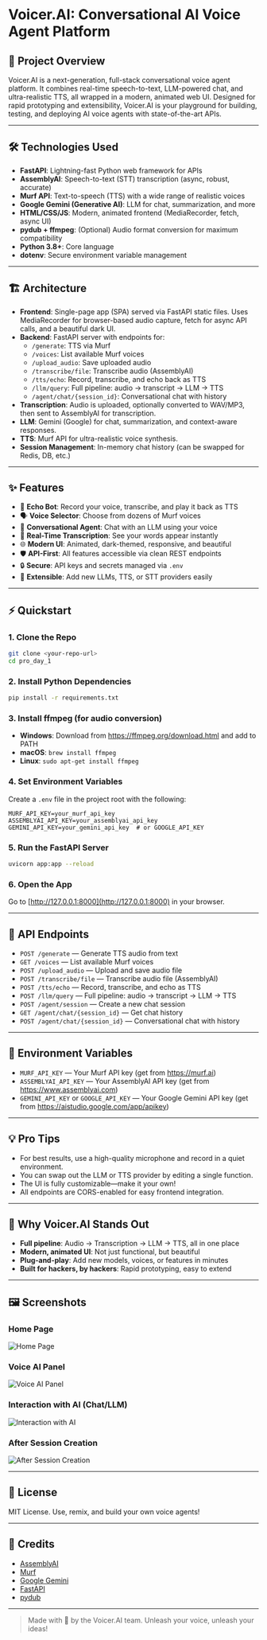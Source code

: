 # Voicer.AI: Conversational AI Voice Agent Platform

## 🚀 Project Overview
Voicer.AI is a next-generation, full-stack conversational voice agent platform. It combines real-time speech-to-text, LLM-powered chat, and ultra-realistic TTS, all wrapped in a modern, animated web UI. Designed for rapid prototyping and extensibility, Voicer.AI is your playground for building, testing, and deploying AI voice agents with state-of-the-art APIs.

---

## 🛠️ Technologies Used
- **FastAPI**: Lightning-fast Python web framework for APIs
- **AssemblyAI**: Speech-to-text (STT) transcription (async, robust, accurate)
- **Murf API**: Text-to-speech (TTS) with a wide range of realistic voices
- **Google Gemini (Generative AI)**: LLM for chat, summarization, and more
- **HTML/CSS/JS**: Modern, animated frontend (MediaRecorder, fetch, async UI)
- **pydub + ffmpeg**: (Optional) Audio format conversion for maximum compatibility
- **Python 3.8+**: Core language
- **dotenv**: Secure environment variable management

---

## 🏗️ Architecture
- **Frontend**: Single-page app (SPA) served via FastAPI static files. Uses MediaRecorder for browser-based audio capture, fetch for async API calls, and a beautiful dark UI.
- **Backend**: FastAPI server with endpoints for:
  - `/generate`: TTS via Murf
  - `/voices`: List available Murf voices
  - `/upload_audio`: Save uploaded audio
  - `/transcribe/file`: Transcribe audio (AssemblyAI)
  - `/tts/echo`: Record, transcribe, and echo back as TTS
  - `/llm/query`: Full pipeline: audio → transcript → LLM → TTS
  - `/agent/chat/{session_id}`: Conversational chat with history
- **Transcription**: Audio is uploaded, optionally converted to WAV/MP3, then sent to AssemblyAI for transcription.
- **LLM**: Gemini (Google) for chat, summarization, and context-aware responses.
- **TTS**: Murf API for ultra-realistic voice synthesis.
- **Session Management**: In-memory chat history (can be swapped for Redis, DB, etc.)

---

## ✨ Features
- 🎤 **Echo Bot**: Record your voice, transcribe, and play it back as TTS
- 🗣️ **Voice Selector**: Choose from dozens of Murf voices
- 🤖 **Conversational Agent**: Chat with an LLM using your voice
- 📝 **Real-Time Transcription**: See your words appear instantly
- 🌐 **Modern UI**: Animated, dark-themed, responsive, and beautiful
- 🛡️ **API-First**: All features accessible via clean REST endpoints
- 🔒 **Secure**: API keys and secrets managed via `.env`
- 🧩 **Extensible**: Add new LLMs, TTS, or STT providers easily

---

## ⚡ Quickstart

### 1. Clone the Repo
```sh
git clone <your-repo-url>
cd pro_day_1
```

### 2. Install Python Dependencies
```sh
pip install -r requirements.txt
```

### 3. Install ffmpeg (for audio conversion)
- **Windows**: Download from https://ffmpeg.org/download.html and add to PATH
- **macOS**: `brew install ffmpeg`
- **Linux**: `sudo apt-get install ffmpeg`

### 4. Set Environment Variables
Create a `.env` file in the project root with the following:
```
MURF_API_KEY=your_murf_api_key
ASSEMBLYAI_API_KEY=your_assemblyai_api_key
GEMINI_API_KEY=your_gemini_api_key  # or GOOGLE_API_KEY
```

### 5. Run the FastAPI Server
```sh
uvicorn app:app --reload
```

### 6. Open the App
Go to [http://127.0.0.1:8000](http://127.0.0.1:8000) in your browser.

---

## 🔗 API Endpoints
- `POST /generate` — Generate TTS audio from text
- `GET /voices` — List available Murf voices
- `POST /upload_audio` — Upload and save audio file
- `POST /transcribe/file` — Transcribe audio file (AssemblyAI)
- `POST /tts/echo` — Record, transcribe, and echo as TTS
- `POST /llm/query` — Full pipeline: audio → transcript → LLM → TTS
- `POST /agent/session` — Create a new chat session
- `GET /agent/chat/{session_id}` — Get chat history
- `POST /agent/chat/{session_id}` — Conversational chat with history

---

## 🧠 Environment Variables
- `MURF_API_KEY` — Your Murf API key (get from https://murf.ai)
- `ASSEMBLYAI_API_KEY` — Your AssemblyAI API key (get from https://www.assemblyai.com)
- `GEMINI_API_KEY` or `GOOGLE_API_KEY` — Your Google Gemini API key (get from https://aistudio.google.com/app/apikey)

---

## 💡 Pro Tips
- For best results, use a high-quality microphone and record in a quiet environment.
- You can swap out the LLM or TTS provider by editing a single function.
- The UI is fully customizable—make it your own!
- All endpoints are CORS-enabled for easy frontend integration.

---

## 🌟 Why Voicer.AI Stands Out
- **Full pipeline**: Audio → Transcription → LLM → TTS, all in one place
- **Modern, animated UI**: Not just functional, but beautiful
- **Plug-and-play**: Add new models, voices, or features in minutes
- **Built for hackers, by hackers**: Rapid prototyping, easy to extend

---

## 🖼️ Screenshots

### Home Page
![Home Page](screenshots/Home.png)

### Voice AI Panel
![Voice AI Panel](screenshots/VoiceAI.png)

### Interaction with AI (Chat/LLM)
![Interaction with AI](screenshots/InteractionWithAI.png)

### After Session Creation
![After Session Creation](screenshots/AfterSessionCreation.png)

---

## 📝 License
MIT License. Use, remix, and build your own voice agents!

---

## 🙏 Credits
- [AssemblyAI](https://www.assemblyai.com)
- [Murf](https://murf.ai)
- [Google Gemini](https://aistudio.google.com)
- [FastAPI](https://fastapi.tiangolo.com)
- [pydub](https://github.com/jiaaro/pydub)

---

> Made with 💙 by the Voicer.AI team. Unleash your voice, unleash your ideas!

